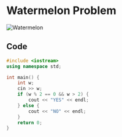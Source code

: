 # Watermelon Problem 

![Watermelon](https://github.com/user-attachments/assets/8169316e-a3b9-47aa-8aa1-1e12c1fc47fc)

## Code

```cpp
#include <iostream>
using namespace std;

int main() {
    int w;
    cin >> w;
    if (w % 2 == 0 && w > 2) {
        cout << "YES" << endl;
    } else {
        cout << "NO" << endl;
    }
    return 0;
}

